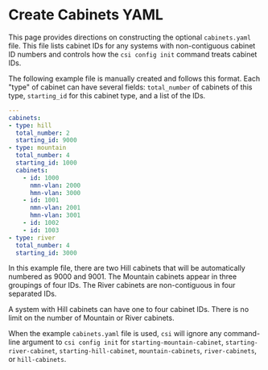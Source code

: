 # Create Cabinets YAML

This page provides directions on constructing the optional `cabinets.yaml` file. This file lists cabinet IDs for any systems with non-contiguous cabinet ID numbers and controls how the `csi config init` command treats cabinet IDs.

The following example file is manually created and follows this format. Each "type" of cabinet can have several fields: `total_number` of cabinets of this type, `starting_id` for this cabinet type, and a list of the IDs.

```yaml
---
cabinets:
- type: hill
  total_number: 2
  starting_id: 9000
- type: mountain
  total_number: 4
  starting_id: 1000
  cabinets:
    - id: 1000
      nmn-vlan: 2000
      hmn-vlan: 3000
    - id: 1001
      nmn-vlan: 2001
      hmn-vlan: 3001
    - id: 1002
    - id: 1003
- type: river
  total_number: 4
  starting_id: 3000
```

In this example file, there are two Hill cabinets that will be automatically numbered as 9000 and 9001. The Mountain cabinets appear in three groupings of four IDs. The River cabinets are non-contiguous in four separated IDs.

A system with Hill cabinets can have one to four cabinet IDs. There is no limit on the number of Mountain or River cabinets.

When the example `cabinets.yaml` file is used, `csi` will ignore any command-line argument to `csi config init` for `starting-mountain-cabinet`, `starting-river-cabinet`, `starting-hill-cabinet`, `mountain-cabinets`, `river-cabinets`, or `hill-cabinets`.
